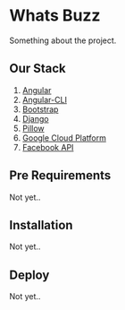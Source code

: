 # Whats Buzz

Something about the project.

## Our Stack

  1. [Angular]()
  2. [Angular-CLI]()
  3. [Bootstrap]()
  4. [Django]()
  5. [Pillow]()
  6. [Google Cloud Platform]()
  7. [Facebook API]()

## Pre Requirements

Not yet..

## Installation

Not yet..

## Deploy

Not yet..
